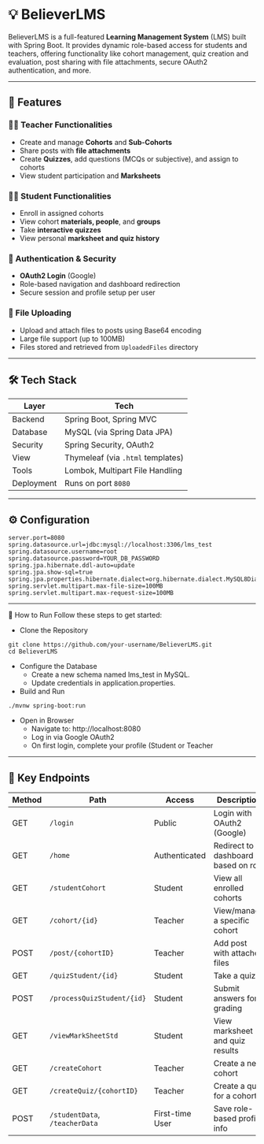 # 💡 BelieverLMS

BelieverLMS is a full-featured **Learning Management System** (LMS) built with Spring Boot. It provides dynamic role-based access for students and teachers, offering functionality like cohort management, quiz creation and evaluation, post sharing with file attachments, secure OAuth2 authentication, and more.

---

## 🚀 Features

### 👨‍🏫 Teacher Functionalities
- Create and manage **Cohorts** and **Sub-Cohorts**
- Share posts with **file attachments**
- Create **Quizzes**, add questions (MCQs or subjective), and assign to cohorts
- View student participation and **Marksheets**

### 👩‍🎓 Student Functionalities
- Enroll in assigned cohorts
- View cohort **materials, people**, and **groups**
- Take **interactive quizzes**
- View personal **marksheet and quiz history**

### 🔐 Authentication & Security
- **OAuth2 Login** (Google)
- Role-based navigation and dashboard redirection
- Secure session and profile setup per user

### 📁 File Uploading
- Upload and attach files to posts using Base64 encoding
- Large file support (up to 100MB)
- Files stored and retrieved from `UploadedFiles` directory

---

## 🛠️ Tech Stack

| Layer | Tech |
|-------|------|
| Backend | Spring Boot, Spring MVC |
| Database | MySQL (via Spring Data JPA) |
| Security | Spring Security, OAuth2 |
| View | Thymeleaf (via `.html` templates) |
| Tools | Lombok, Multipart File Handling |
| Deployment | Runs on port `8080` |


---

## ⚙️ Configuration

```properties
server.port=8080
spring.datasource.url=jdbc:mysql://localhost:3306/lms_test
spring.datasource.username=root
spring.datasource.password=YOUR_DB_PASSWORD
spring.jpa.hibernate.ddl-auto=update
spring.jpa.show-sql=true
spring.jpa.properties.hibernate.dialect=org.hibernate.dialect.MySQL8Dialect
spring.servlet.multipart.max-file-size=100MB
spring.servlet.multipart.max-request-size=100MB
```

---

🚀 How to Run
Follow these steps to get started:
- Clone the Repository
```
git clone https://github.com/your-username/BelieverLMS.git
cd BelieverLMS
```

- Configure the Database
  - Create a new schema named lms_test in MySQL.
  - Update credentials in application.properties.
- Build and Run
```
./mvnw spring-boot:run
```
- Open in Browser
  - Navigate to: http://localhost:8080
  - Log in via Google OAuth2
  - On first login, complete your profile (Student or Teacher

---


## 📌 Key Endpoints

| Method | Path                            | Access         | Description                             |
|--------|----------------------------------|----------------|-----------------------------------------|
| GET    | `/login`                         | Public         | Login with OAuth2 (Google)              |
| GET    | `/home`                          | Authenticated  | Redirect to dashboard based on role     |
| GET    | `/studentCohort`                | Student        | View all enrolled cohorts               |
| GET    | `/cohort/{id}`                  | Teacher        | View/manage a specific cohort           |
| POST   | `/post/{cohortID}`              | Teacher        | Add post with attached files            |
| GET    | `/quizStudent/{id}`             | Student        | Take a quiz                             |
| POST   | `/processQuizStudent/{id}`      | Student        | Submit answers for grading              |
| GET    | `/viewMarkSheetStd`             | Student        | View marksheet and quiz results         |
| GET    | `/createCohort`                 | Teacher        | Create a new cohort                     |
| GET    | `/createQuiz/{cohortID}`        | Teacher        | Create a quiz for a cohort              |
| POST   | `/studentData`, `/teacherData`  | First-time User| Save role-based profile info            |



